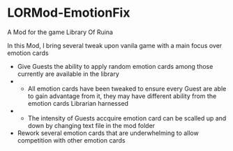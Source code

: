 # LORMod-EmotionFix
A Mod for the game Library Of Ruina

In this Mod, I bring several tweak upon vanila game with a main focus over emotion cards

- Give Guests the ability to apply random emotion cards among those currently are available in the library
- - All emotion cards have been tweaked to ensure every Guest are able to gain advantage from it, they may have different ability from the emotion cards Librarian harnessed 
- - The intensity of Guests accquire emotion card can be scalled up and down by changing text file in the mod folder
- Rework several emotion cards that are underwhelming to allow competition with other emotion cards
